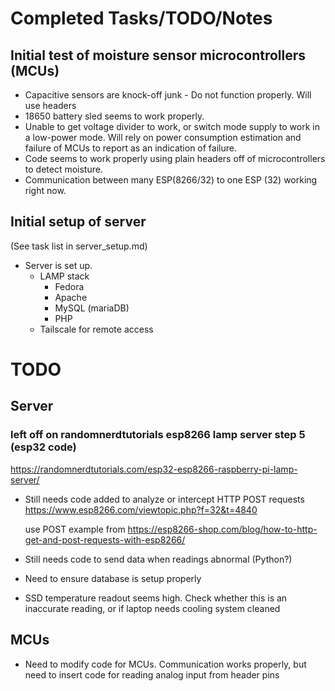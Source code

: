 # Completed Tasks/TODO/Notes

## Initial test of moisture sensor microcontrollers (MCUs)

- Capacitive sensors are knock-off junk - Do not function properly. Will use headers
- 18650 battery sled seems to work properly.
- Unable to get voltage divider to work, or switch mode supply to work in a low-power
  mode. Will rely on power consumption estimation and failure of MCUs
  to report as an indication of failure.
- Code seems to work properly using plain headers off of microcontrollers to detect
  moisture.
- Communication between many ESP(8266/32) to one ESP (32) working right now.

## Initial setup of server

(See task list in server_setup.md)

- Server is set up.
  - LAMP stack
    - Fedora
    - Apache
    - MySQL (mariaDB)
    - PHP
  - Tailscale for remote access

# TODO

## Server

### left off on randomnerdtutorials esp8266 lamp server step 5 (esp32 code)

https://randomnerdtutorials.com/esp32-esp8266-raspberry-pi-lamp-server/

- Still needs code added to analyze or intercept HTTP POST requests
  https://www.esp8266.com/viewtopic.php?f=32&t=4840

  use POST example from
  https://esp8266-shop.com/blog/how-to-http-get-and-post-requests-with-esp8266/

- Still needs code to send data when readings abnormal (Python?)
- Need to ensure database is setup properly
- SSD temperature readout seems high. Check whether this is
  an inaccurate reading, or if laptop needs cooling system cleaned

## MCUs

- Need to modify code for MCUs. Communication works properly, but need to insert
  code for reading analog input from header pins
